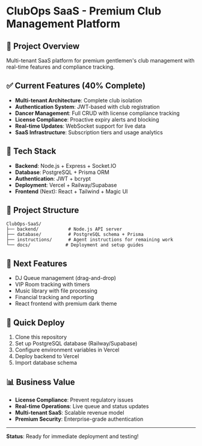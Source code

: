 # ClubOps SaaS - Premium Club Management Platform

## 🏢 Project Overview
Multi-tenant SaaS platform for premium gentlemen's club management with real-time features and compliance tracking.

## ✅ Current Features (40% Complete)
- **Multi-tenant Architecture**: Complete club isolation
- **Authentication System**: JWT-based with club registration  
- **Dancer Management**: Full CRUD with license compliance tracking
- **License Compliance**: Proactive expiry alerts and blocking
- **Real-time Updates**: WebSocket support for live data
- **SaaS Infrastructure**: Subscription tiers and usage analytics

## 🚀 Tech Stack
- **Backend**: Node.js + Express + Socket.IO
- **Database**: PostgreSQL + Prisma ORM
- **Authentication**: JWT + bcrypt
- **Deployment**: Vercel + Railway/Supabase
- **Frontend** (Next): React + Tailwind + Magic UI

## 📁 Project Structure
```
ClubOps-SaaS/
├── backend/           # Node.js API server
├── database/          # PostgreSQL schema + Prisma
├── instructions/      # Agent instructions for remaining work
└── docs/             # Deployment and setup guides
```

## 🎯 Next Features
- DJ Queue management (drag-and-drop)
- VIP Room tracking with timers
- Music library with file processing  
- Financial tracking and reporting
- React frontend with premium dark theme

## 🚀 Quick Deploy
1. Clone this repository
2. Set up PostgreSQL database (Railway/Supabase)
3. Configure environment variables in Vercel
4. Deploy backend to Vercel
5. Import database schema

## 📊 Business Value
- **License Compliance**: Prevent regulatory issues
- **Real-time Operations**: Live queue and status updates
- **Multi-tenant SaaS**: Scalable revenue model
- **Premium Security**: Enterprise-grade authentication

---

**Status**: Ready for immediate deployment and testing!
